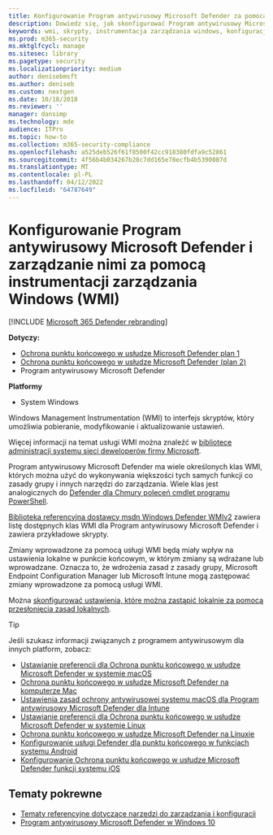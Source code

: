 ```yaml
---
title: Konfigurowanie Program antywirusowy Microsoft Defender za pomocą usługi WMI
description: Dowiedz się, jak skonfigurować Program antywirusowy Microsoft Defender i zarządzać nimi przy użyciu skryptów WMI do pobierania, modyfikowania i aktualizowania ustawień w Ochrona punktu końcowego w usłudze Microsoft Defender.
keywords: wmi, skrypty, instrumentacja zarządzania windows, konfiguracja
ms.prod: m365-security
ms.mktglfcycl: manage
ms.sitesec: library
ms.pagetype: security
ms.localizationpriority: medium
author: denisebmsft
ms.author: deniseb
ms.custom: nextgen
ms.date: 10/18/2018
ms.reviewer: ''
manager: dansimp
ms.technology: mde
audience: ITPro
ms.topic: how-to
ms.collection: m365-security-compliance
ms.openlocfilehash: a525deb526f61f8500f42cc918380fdfa9c52861
ms.sourcegitcommit: 4f56b4b034267b28c7dd165e78ecfb4b5390087d
ms.translationtype: MT
ms.contentlocale: pl-PL
ms.lasthandoff: 04/12/2022
ms.locfileid: "64787649"
---
```

# <a name="use-windows-management-instrumentation-wmi-to-configure-and-manage-microsoft-defender-antivirus"></a>Konfigurowanie Program antywirusowy Microsoft Defender i zarządzanie nimi za pomocą instrumentacji zarządzania Windows (WMI)

[!INCLUDE [Microsoft 365 Defender rebranding](../../includes/microsoft-defender.md)]


**Dotyczy:**
- [Ochrona punktu końcowego w usłudze Microsoft Defender plan 1](https://go.microsoft.com/fwlink/?linkid=2154037)
- [Ochrona punktu końcowego w usłudze Microsoft Defender (plan 2)](https://go.microsoft.com/fwlink/?linkid=2154037) 
- Program antywirusowy Microsoft Defender

**Platformy**
- System Windows

Windows Management Instrumentation (WMI) to interfejs skryptów, który umożliwia pobieranie, modyfikowanie i aktualizowanie ustawień.

Więcej informacji na temat usługi WMI można znaleźć w [bibliotece administracji systemu sieci deweloperów firmy Microsoft](/windows/win32/wmisdk/wmi-start-page).

Program antywirusowy Microsoft Defender ma wiele określonych klas WMI, których można użyć do wykonywania większości tych samych funkcji co zasady grupy i innych narzędzi do zarządzania. Wiele klas jest analogicznych do [Defender dla Chmury poleceń cmdlet programu PowerShell](use-powershell-cmdlets-microsoft-defender-antivirus.md).

[Biblioteka referencyjna dostawcy msdn Windows Defender WMIv2](/previous-versions/windows/desktop/defender/windows-defender-wmiv2-apis-portal) zawiera listę dostępnych klas WMI dla Program antywirusowy Microsoft Defender i zawiera przykładowe skrypty.

Zmiany wprowadzone za pomocą usługi WMI będą miały wpływ na ustawienia lokalne w punkcie końcowym, w którym zmiany są wdrażane lub wprowadzane. Oznacza to, że wdrożenia zasad z zasady grupy, Microsoft Endpoint Configuration Manager lub Microsoft Intune mogą zastępować zmiany wprowadzone za pomocą usługi WMI. 

Można [skonfigurować ustawienia, które można zastąpić lokalnie za pomocą przesłonięcia zasad lokalnych](configure-local-policy-overrides-microsoft-defender-antivirus.md).

> [!TIP]
> Jeśli szukasz informacji związanych z programem antywirusowym dla innych platform, zobacz:
> - [Ustawianie preferencji dla Ochrona punktu końcowego w usłudze Microsoft Defender w systemie macOS](mac-preferences.md)
> - [Ochrona punktu końcowego w usłudze Microsoft Defender na komputerze Mac](microsoft-defender-endpoint-mac.md)
> - [Ustawienia zasad ochrony antywirusowej systemu macOS dla Program antywirusowy Microsoft Defender dla Intune](/mem/intune/protect/antivirus-microsoft-defender-settings-macos)
> - [Ustawianie preferencji dla Ochrona punktu końcowego w usłudze Microsoft Defender w systemie Linux](linux-preferences.md)
> - [Ochrona punktu końcowego w usłudze Microsoft Defender na Linuxie](microsoft-defender-endpoint-linux.md)
> - [Konfigurowanie usługi Defender dla punktu końcowego w funkcjach systemu Android](android-configure.md)
> - [Konfigurowanie Ochrona punktu końcowego w usłudze Microsoft Defender funkcji systemu iOS](ios-configure-features.md)

## <a name="related-topics"></a>Tematy pokrewne

- [Tematy referencyjne dotyczące narzędzi do zarządzania i konfiguracji](configuration-management-reference-microsoft-defender-antivirus.md)
- [Program antywirusowy Microsoft Defender w Windows 10](microsoft-defender-antivirus-in-windows-10.md)
